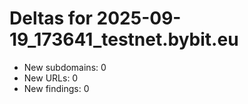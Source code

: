 # Deltas for 2025-09-19_173641_testnet.bybit.eu
- New subdomains: 0
- New URLs: 0
- New findings: 0
